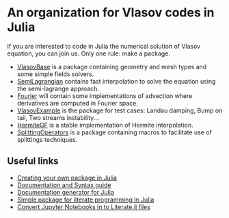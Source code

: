 # An organization for Vlasov codes in Julia

If you are interested to code in Julia the numerical solution of Vlasov equation, you can join us. Only one
rule: make a package.


- [VlasovBase](https://github.com/JuliaVlasov/VlasovBase) is a package containing geometry and mesh types and some simple fields solvers.
- [SemiLagrangian](https://github.com/JuliaVlasov/SemiLagrangian)  contains fast interpolation to solve the equation using the semi-lagrange approach.
- [Fourier](https://github.com/JuliaVlasov/Fourier)  will contain some implementations of advection where derivatives are computed in Fourier space.
- [VlasovExample](https://github.com/JuliaVlasov/VlasovExample)  is the package for test cases: Landau damping, Bump on tail, Two streams instability...
- [HermiteGF](https://github.com/JuliaVlasov/HermiteGF)  is a stable implementation of Hermite interpolation.
- [SplittingOperators](https://github.com/JuliaVlasov/SplittingOperators)  is a package containing macros to facilitate use of splittings techniques.

## Useful links

- [Creating your own package in Julia](https://docs.julialang.org/en/v1/stdlib/Pkg/index.html#Creating-your-own-packages-1)
- [Documentation and Syntax guide](https://docs.julialang.org/en/v1/manual/documentation)
- [Documentation generator for Julia](https://github.com/JuliaDocs/Documenter.jl)
- [Simple package for literate programming in Julia](https://github.com/fredrikekre/Literate.jl)
- [Convert Jupyter Notebooks in to Literate.jl files](https://github.com/oxinabox/WeaveAwayNotebooks)
